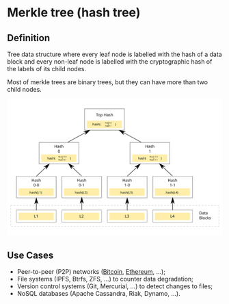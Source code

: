 # Merkle tree (hash tree)

## Definition

Tree data structure where every leaf node is labelled with the hash of a
data block and every non-leaf node is labelled with the cryptographic hash of
the labels of its child nodes.

Most of merkle trees are binary trees, but they can have more than two child
nodes.

![Binary Merkle Tree](../../.gitbook/assets/programming/data-structures/merkle-tree/merkle-tree.svg)

## Use Cases

- Peer-to-peer (P2P) networks ([Bitcoin](../../blockchain/networks/bitcoin.md),
  [Ethereum](../../blockchain/networks/ethereum/ethereum.md), ...);
- File systems (IPFS, Btrfs, ZFS, ...) to counter data degradation;
- Version control systems (Git, Mercurial, ...) to detect changes to files;
- NoSQL databases (Apache Cassandra, Riak, Dynamo, ...).
